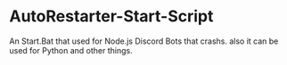 # AutoRestarter-Start-Script
An Start.Bat that used for Node.js Discord Bots that crashs. also it can be used for Python and other things.
